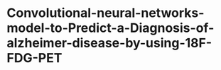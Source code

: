 # Convolutional-neural-networks-model-to-Predict-a-Diagnosis-of-alzheimer-disease-by-using-18F-FDG-PET